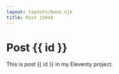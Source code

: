 ```yaml
---
layout: layouts/base.njk
title: Post 13444
---
```


# Post {{ id }}

This is post {{ id }} in my Eleventy project.
